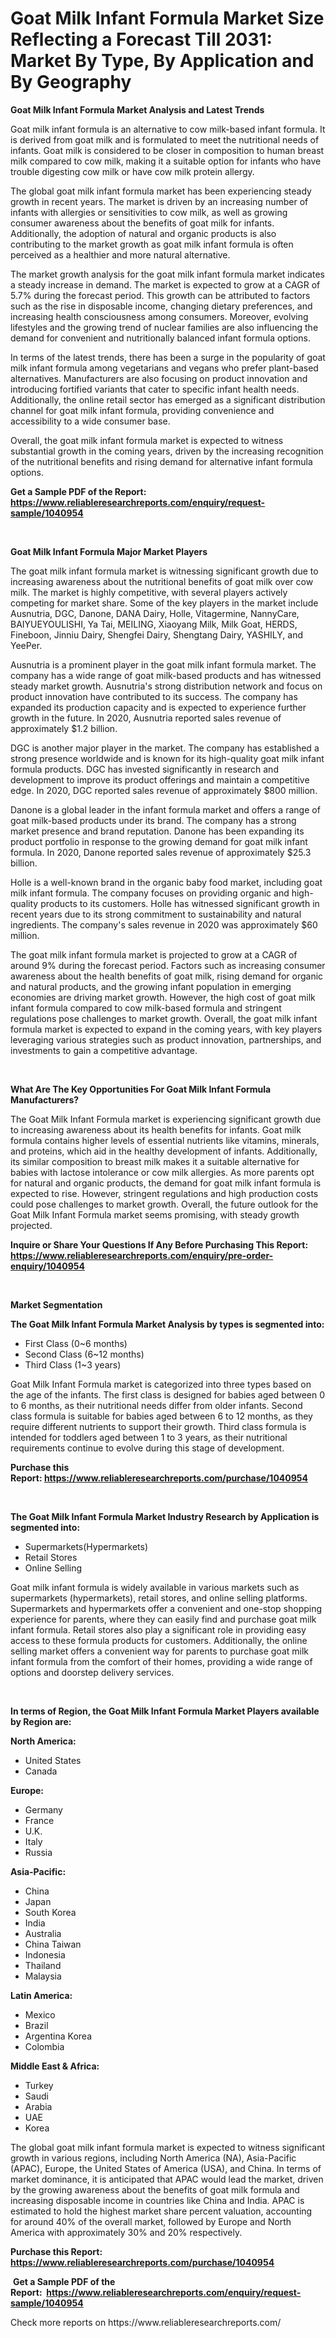 <p><h1>Goat Milk Infant Formula Market Size Reflecting a Forecast Till 2031: Market By Type, By Application and By Geography</h1></p><p><strong>Goat Milk Infant Formula Market Analysis and Latest Trends</strong></p>
<p><p>Goat milk infant formula is an alternative to cow milk-based infant formula. It is derived from goat milk and is formulated to meet the nutritional needs of infants. Goat milk is considered to be closer in composition to human breast milk compared to cow milk, making it a suitable option for infants who have trouble digesting cow milk or have cow milk protein allergy.</p><p>The global goat milk infant formula market has been experiencing steady growth in recent years. The market is driven by an increasing number of infants with allergies or sensitivities to cow milk, as well as growing consumer awareness about the benefits of goat milk for infants. Additionally, the adoption of natural and organic products is also contributing to the market growth as goat milk infant formula is often perceived as a healthier and more natural alternative.</p><p>The market growth analysis for the goat milk infant formula market indicates a steady increase in demand. The market is expected to grow at a CAGR of 5.7% during the forecast period. This growth can be attributed to factors such as the rise in disposable income, changing dietary preferences, and increasing health consciousness among consumers. Moreover, evolving lifestyles and the growing trend of nuclear families are also influencing the demand for convenient and nutritionally balanced infant formula options.</p><p>In terms of the latest trends, there has been a surge in the popularity of goat milk infant formula among vegetarians and vegans who prefer plant-based alternatives. Manufacturers are also focusing on product innovation and introducing fortified variants that cater to specific infant health needs. Additionally, the online retail sector has emerged as a significant distribution channel for goat milk infant formula, providing convenience and accessibility to a wide consumer base.</p><p>Overall, the goat milk infant formula market is expected to witness substantial growth in the coming years, driven by the increasing recognition of the nutritional benefits and rising demand for alternative infant formula options.</p></p>
<p><strong>Get a Sample PDF of the Report:&nbsp; <a href="https://www.reliableresearchreports.com/enquiry/request-sample/1040954">https://www.reliableresearchreports.com/enquiry/request-sample/1040954</a></strong></p>
<p>&nbsp;</p>
<p><strong>Goat Milk Infant Formula Major Market Players</strong></p>
<p><p>The goat milk infant formula market is witnessing significant growth due to increasing awareness about the nutritional benefits of goat milk over cow milk. The market is highly competitive, with several players actively competing for market share. Some of the key players in the market include Ausnutria, DGC, Danone, DANA Dairy, Holle, Vitagermine, NannyCare, BAIYUEYOULISHI, Ya Tai, MEILING, Xiaoyang Milk, Milk Goat, HERDS, Fineboon, Jinniu Dairy, Shengfei Dairy, Shengtang Dairy, YASHILY, and YeePer.</p><p>Ausnutria is a prominent player in the goat milk infant formula market. The company has a wide range of goat milk-based products and has witnessed steady market growth. Ausnutria's strong distribution network and focus on product innovation have contributed to its success. The company has expanded its production capacity and is expected to experience further growth in the future. In 2020, Ausnutria reported sales revenue of approximately $1.2 billion.</p><p>DGC is another major player in the market. The company has established a strong presence worldwide and is known for its high-quality goat milk infant formula products. DGC has invested significantly in research and development to improve its product offerings and maintain a competitive edge. In 2020, DGC reported sales revenue of approximately $800 million.</p><p>Danone is a global leader in the infant formula market and offers a range of goat milk-based products under its brand. The company has a strong market presence and brand reputation. Danone has been expanding its product portfolio in response to the growing demand for goat milk infant formula. In 2020, Danone reported sales revenue of approximately $25.3 billion.</p><p>Holle is a well-known brand in the organic baby food market, including goat milk infant formula. The company focuses on providing organic and high-quality products to its customers. Holle has witnessed significant growth in recent years due to its strong commitment to sustainability and natural ingredients. The company's sales revenue in 2020 was approximately $60 million.</p><p>The goat milk infant formula market is projected to grow at a CAGR of around 9% during the forecast period. Factors such as increasing consumer awareness about the health benefits of goat milk, rising demand for organic and natural products, and the growing infant population in emerging economies are driving market growth. However, the high cost of goat milk infant formula compared to cow milk-based formula and stringent regulations pose challenges to market growth. Overall, the goat milk infant formula market is expected to expand in the coming years, with key players leveraging various strategies such as product innovation, partnerships, and investments to gain a competitive advantage.</p></p>
<p>&nbsp;</p>
<p><strong>What Are The Key Opportunities For Goat Milk Infant Formula Manufacturers?</strong></p>
<p><p>The Goat Milk Infant Formula market is experiencing significant growth due to increasing awareness about its health benefits for infants. Goat milk formula contains higher levels of essential nutrients like vitamins, minerals, and proteins, which aid in the healthy development of infants. Additionally, its similar composition to breast milk makes it a suitable alternative for babies with lactose intolerance or cow milk allergies. As more parents opt for natural and organic products, the demand for goat milk infant formula is expected to rise. However, stringent regulations and high production costs could pose challenges to market growth. Overall, the future outlook for the Goat Milk Infant Formula market seems promising, with steady growth projected.</p></p>
<p><strong>Inquire or Share Your Questions If Any Before Purchasing This Report: <a href="https://www.reliableresearchreports.com/enquiry/pre-order-enquiry/1040954">https://www.reliableresearchreports.com/enquiry/pre-order-enquiry/1040954</a></strong></p>
<p>&nbsp;</p>
<p><strong>Market Segmentation</strong></p>
<p><strong>The Goat Milk Infant Formula Market Analysis by types is segmented into:</strong></p>
<p><ul><li>First Class (0~6 months)</li><li>Second Class (6~12 months)</li><li>Third Class (1~3 years)</li></ul></p>
<p><p>Goat Milk Infant Formula market is categorized into three types based on the age of the infants. The first class is designed for babies aged between 0 to 6 months, as their nutritional needs differ from older infants. Second class formula is suitable for babies aged between 6 to 12 months, as they require different nutrients to support their growth. Third class formula is intended for toddlers aged between 1 to 3 years, as their nutritional requirements continue to evolve during this stage of development.</p></p>
<p><strong>Purchase this Report:&nbsp;<a href="https://www.reliableresearchreports.com/purchase/1040954">https://www.reliableresearchreports.com/purchase/1040954</a></strong></p>
<p>&nbsp;</p>
<p><strong>The Goat Milk Infant Formula Market Industry Research by Application is segmented into:</strong></p>
<p><ul><li>Supermarkets(Hypermarkets)</li><li>Retail Stores</li><li>Online Selling</li></ul></p>
<p><p>Goat milk infant formula is widely available in various markets such as supermarkets (hypermarkets), retail stores, and online selling platforms. Supermarkets and hypermarkets offer a convenient and one-stop shopping experience for parents, where they can easily find and purchase goat milk infant formula. Retail stores also play a significant role in providing easy access to these formula products for customers. Additionally, the online selling market offers a convenient way for parents to purchase goat milk infant formula from the comfort of their homes, providing a wide range of options and doorstep delivery services.</p></p>
<p>&nbsp;</p>
<p><strong>In terms of Region, the Goat Milk Infant Formula Market Players available by Region are:</strong></p>
<p>
    <p> <strong> North America: </strong>
        <ul>
            <li>United States</li>
            <li>Canada</li>
        </ul>
        </p> 
    <p> <strong> Europe: </strong>
        <ul>
            <li>Germany</li>
            <li>France</li>
            <li>U.K.</li>
            <li>Italy</li>
            <li>Russia</li>
        </ul>
        </p> 
    <p> <strong> Asia-Pacific: </strong>
        <ul>
            <li>China</li>
            <li>Japan</li>
            <li>South Korea</li>
            <li>India</li>
            <li>Australia</li>
            <li>China Taiwan</li>
            <li>Indonesia</li>
            <li>Thailand</li>
            <li>Malaysia</li>
        </ul>
        </p> 
    <p> <strong> Latin America: </strong>
        <ul>
            <li>Mexico</li>
            <li>Brazil</li>
            <li>Argentina Korea</li>
            <li>Colombia</li>
        </ul>
        </p> 
    <p> <strong> Middle East & Africa: </strong>
        <ul>
            <li>Turkey</li>
            <li>Saudi</li>
            <li>Arabia</li>
            <li>UAE</li>
            <li>Korea</li>
        </ul>
    </p>
    </p>
<p><p>The global goat milk infant formula market is expected to witness significant growth in various regions, including North America (NA), Asia-Pacific (APAC), Europe, the United States of America (USA), and China. In terms of market dominance, it is anticipated that APAC would lead the market, driven by the growing awareness about the benefits of goat milk formula and increasing disposable income in countries like China and India. APAC is estimated to hold the highest market share percent valuation, accounting for around 40% of the overall market, followed by Europe and North America with approximately 30% and 20% respectively.</p></p>
<p><strong>Purchase this Report: <a href="https://www.reliableresearchreports.com/purchase/1040954">https://www.reliableresearchreports.com/purchase/1040954</a></strong></p>
<p>&nbsp;<strong>Get a Sample PDF of the Report:&nbsp;&nbsp;<a href="https://www.reliableresearchreports.com/enquiry/request-sample/1040954">https://www.reliableresearchreports.com/enquiry/request-sample/1040954</a></strong></p>
<p><strong></strong></p>
<p>Check more reports on https://www.reliableresearchreports.com/</p>